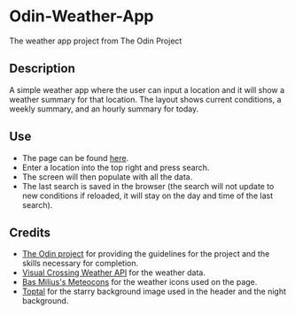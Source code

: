 # Odin-Weather-App
The weather app project from The Odin Project

## Description
A simple weather app where the user can input a location and it will show a weather summary for that location. The layout shows current conditions, a weekly summary, and an hourly summary for today.

## Use
* The page can be found [here](https://dalexfunk.github.io/Odin-Weather-App/).
* Enter a location into the top right and press search.
* The screen will then populate with all the data.
* The last search is saved in the browser (the search will not update to new conditions if reloaded, it will stay on the day and time of the last search).

## Credits
* [The Odin project](https://www.theodinproject.com) for providing the guidelines for the project and the skills necessary for completion.
* [Visual Crossing Weather API](https://www.visualcrossing.com) for the weather data.
* [Bas Milius's Meteocons](https://github.com/basmilius/weather-icons) for the weather icons used on the page.   
* [Toptal](https://www.toptal.com/designers/subtlepatterns/) for the starry background image used in the header and the night background.
